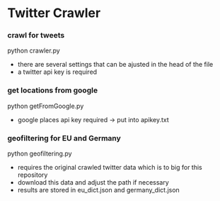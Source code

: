 # Twitter Crawler

### crawl for tweets
python crawler.py
- there are several settings that can be ajusted in the head of the file
- a twitter api key is required

### get locations from google 
python getFromGoogle.py
- google places api key required -> put into apikey.txt

### geofiltering for EU and Germany
python geofiltering.py
- requires the original crawled twitter data which is to big for this repository
- download this data and adjust the path if necessary
- results are stored in eu_dict.json and germany_dict.json

